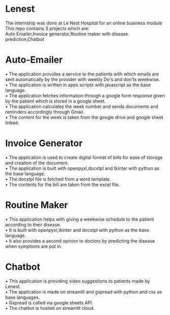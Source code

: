 # Lenest
The internship was done at Le Nest Hospital for an online business module<br /> 
This repo contains 3 projects which are:<br />
Auto Emailer,Invoice generator,Routine maker with disease prediction,Chatbot

# Auto-Emailer
•	The application provides a service to the patients with which emails are sent automatically by the provider with weekly Do's and don'ts weekwise.<br />
•	The application is written in apps scripts with javascript as the base language.<br />
•	The application fetches information through a google form response given by the patient which is stored in a google sheet.<br />
•	The application calculates the week number and sends documents and reminders accordingly through Gmail.<br />
•	The content for the week is taken from the google drive and google sheet linked.<br />

# Invoice Generator
•	The application is used to create digital format of bills for ease of storage and creation of the document.<br />
•	The application is built with openpyxl,docxtpl and tkinter with python as the base language.<br />
•	The docxtpl file is fetched from a word template.<br />
•	The contents for the bill are taken from the excel file.<br />

# Routine Maker
•	This application helps with giving a weekwise schedule to the patient according to their disease.<br />
•	It is built with openpyxl,tkinter and docxtpl with python as the base language.<br />
•	It also provides a second opinion to doctors by predicting the disease when symptoms are put in.<br />


# Chatbot
•	This application is providing video suggestions to patients made by Lenest.<br />
•	The application is made on streamlit and gspread with python and css as base languages.<br />
•	Gspread is called via google sheets API.<br />
•	The chatbot is hosted on streamlit cloud.<br />

